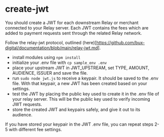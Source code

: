 # create-jwt

You should create a JWT for each downstream Relay or merchant connected to your Relay server. Each JWT contains the fees which are added to payment requests sent through the related Relay network.

Follow the relay-jwt protocol, outlined (here)[https://github.com/bux-digital/documentation/blob/main/relay-jwt.md].

* install modules using `npm install`
* initialize your .env file with `cp sample_env .env`
* place your upstream JWT in JWT_UPSTREAM, set TYPE, AMOUNT, AUDIENCE, ISSUER and save the file.
* run `sudo node jwt.js` to receive a keypair. It should be saved to the .env file. With that keypair, a new JWT has been created based on your settings. 
* test the JWT by placing the public key used to create it in the .env file of your relay server. This will be the public key used to verify incoming JWT requests.
* store the created JWT and keypairs safely, and give it out to its audience.

If you have stored your keypair in the JWT .env file, you can repeat steps 2-5 with different fee settings. 
